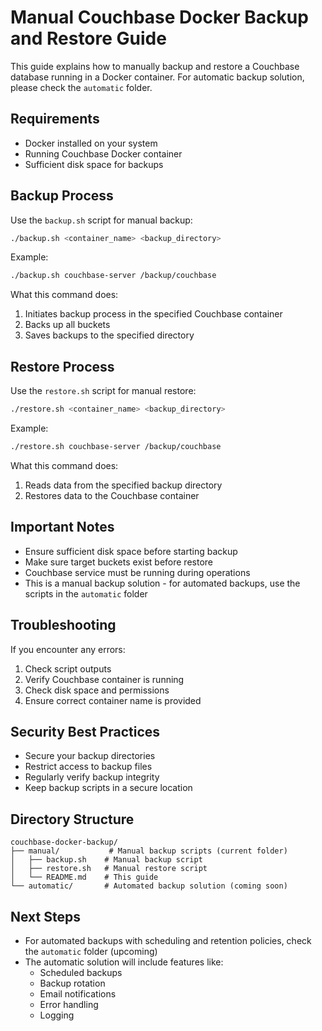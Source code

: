 # Manual Couchbase Docker Backup and Restore Guide

This guide explains how to manually backup and restore a Couchbase database running in a Docker container. For automatic backup solution, please check the `automatic` folder.

## Requirements

- Docker installed on your system
- Running Couchbase Docker container
- Sufficient disk space for backups

## Backup Process

Use the `backup.sh` script for manual backup:

```bash
./backup.sh <container_name> <backup_directory>
```

Example:
```bash
./backup.sh couchbase-server /backup/couchbase
```

What this command does:
1. Initiates backup process in the specified Couchbase container
2. Backs up all buckets
3. Saves backups to the specified directory

## Restore Process

Use the `restore.sh` script for manual restore:

```bash
./restore.sh <container_name> <backup_directory>
```

Example:
```bash
./restore.sh couchbase-server /backup/couchbase
```

What this command does:
1. Reads data from the specified backup directory
2. Restores data to the Couchbase container

## Important Notes

- Ensure sufficient disk space before starting backup
- Make sure target buckets exist before restore
- Couchbase service must be running during operations
- This is a manual backup solution - for automated backups, use the scripts in the `automatic` folder

## Troubleshooting

If you encounter any errors:
1. Check script outputs
2. Verify Couchbase container is running
3. Check disk space and permissions
4. Ensure correct container name is provided

## Security Best Practices

- Secure your backup directories
- Restrict access to backup files
- Regularly verify backup integrity
- Keep backup scripts in a secure location

## Directory Structure

```
couchbase-docker-backup/
├── manual/           # Manual backup scripts (current folder)
│   ├── backup.sh    # Manual backup script
│   ├── restore.sh   # Manual restore script
│   └── README.md    # This guide
└── automatic/       # Automated backup solution (coming soon)
```

## Next Steps

- For automated backups with scheduling and retention policies, check the `automatic` folder (upcoming)
- The automatic solution will include features like:
  - Scheduled backups
  - Backup rotation
  - Email notifications
  - Error handling
  - Logging